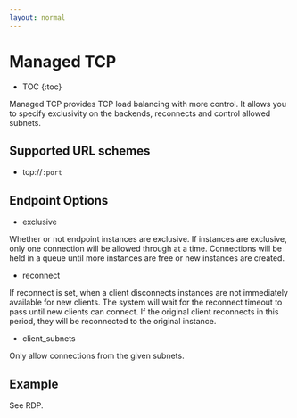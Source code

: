 ```yaml
---
layout: normal
---
```

<h1>Managed TCP</h1>

* TOC
{:toc}

Managed TCP provides TCP load balancing with more control. It allows you to
specify exclusivity on the backends, reconnects and control allowed subnets.

## Supported URL schemes

* tcp://`:port`

## Endpoint Options

* exclusive

Whether or not endpoint instances are exclusive. If instances are exclusive,
only one connection will be allowed through at a time. Connections will be held
in a queue until more instances are free or new instances are created.

* reconnect

If reconnect is set, when a client disconnects instances are not immediately
available for new clients. The system will wait for the reconnect timeout to
pass until new clients can connect. If the original client reconnects in this
period, they will be reconnected to the original instance.

* client_subnets

Only allow connections from the given subnets.

## Example

See RDP.

